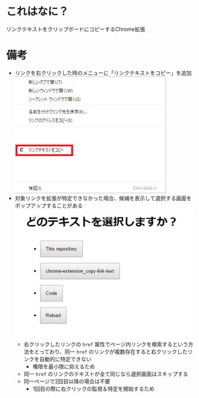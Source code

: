 # これはなに？
リンクテキストをクリップボードにコピーするChrome拡張

# 備考
* リンクを右クリックした時のメニューに「リンクテキストをコピー」を追加  
	<kbd>![](image/contextmenu.png)</kbd>
* 対象リンクを拡張が特定できなかった場合、候補を表示して選択する画面をポップアップすることがある  
	<kbd>![GitHubのリポジトリ名や「Code」部分のリンクテキストの場合](image/text_selector-sample.png "GitHubのリポジトリ名や「Code」部分のリンクテキストの場合")</kbd>
	* 右クリックしたリンクの `href` 属性でページ内リンクを検索するという方法をとっており、同一 `href` のリンクが複数存在すると右クリックしたリンクを自動的に特定できない
		* 権限を最小限に抑えるため
	* 同一 `href` のリンクのテキストが全て同じなら選択画面はスキップする
	* 同一ページで2回目以降の場合は不要
		* 1回目の際に右クリックの監視＆特定を開始するため
